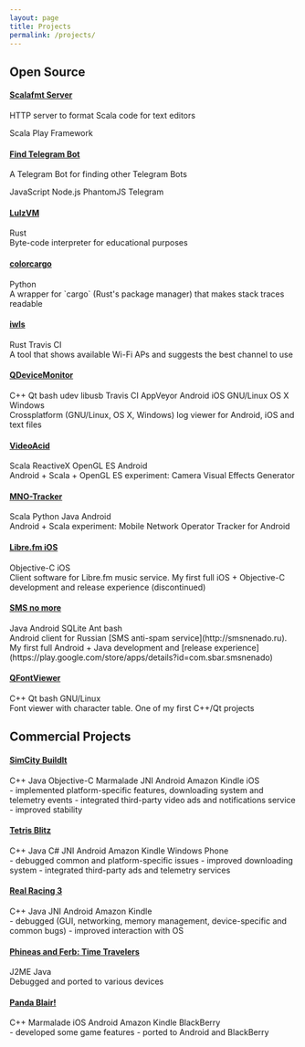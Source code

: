 ```yaml
---
layout: page
title: Projects
permalink: /projects/
---
```


## Open Source

#### [Scalafmt Server](https://github.com/alopatindev/scalafmt-server)
HTTP server to format Scala code for text editors
<div class="tags">
  <span class="tag">Scala</span>
  <span class="tag">Play Framework</span>
</div>

#### [Find Telegram Bot](https://github.com/alopatindev/find-telegram-bot)
A Telegram Bot for finding other Telegram Bots
<div class="tags">
  <span class="tag">JavaScript</span>
  <span class="tag">Node.js</span>
  <span class="tag">PhantomJS</span>
  <span class="tag">Telegram</span>
</div>

#### [LulzVM](https://github.com/alopatindev/lulzvm)
<div class="tags">
  <span class="tag">Rust</span>
</div>
Byte-code interpreter for educational purposes

#### [colorcargo](https://github.com/alopatindev/colorcargo)
<div class="tags">
  <span class="tag">Python</span>
</div>
A wrapper for `cargo` (Rust's package manager) that makes stack traces readable

#### [iwls](https://github.com/alopatindev/iwls)
<div class="tags">
  <span class="tag">Rust</span>
  <span class="tag">Travis CI</span>
</div>
A tool that shows available Wi-Fi APs and suggests the best channel to use

#### [QDeviceMonitor](https://github.com/alopatindev/qdevicemonitor)
<div class="tags">
  <span class="tag">C++</span>
  <span class="tag">Qt</span>
  <span class="tag">bash</span>
  <span class="tag">udev</span>
  <span class="tag">libusb</span>
  <span class="tag">Travis CI</span>
  <span class="tag">AppVeyor</span>
  <span class="tag">Android</span>
  <span class="tag">iOS</span>
  <span class="tag">GNU/Linux</span>
  <span class="tag">OS X</span>
  <span class="tag">Windows</span>
</div>
Crossplatform (GNU/Linux, OS X, Windows) log viewer for Android, iOS and text files

#### [VideoAcid](https://github.com/alopatindev/videoacid)
<div class="tags">
  <span class="tag">Scala</span>
  <span class="tag">ReactiveX</span>
  <span class="tag">OpenGL ES</span>
  <span class="tag">Android</span>
</div>
Android + Scala + OpenGL ES experiment: Camera Visual Effects Generator

#### [MNO-Tracker](https://github.com/mnotracker/mnotracker)
<div class="tags">
  <span class="tag">Scala</span>
  <span class="tag">Python</span>
  <span class="tag">Java</span>
  <span class="tag">Android</span>
</div>
Android + Scala experiment: Mobile Network Operator Tracker for Android

#### [Libre.fm iOS](https://github.com/alopatindev/librefmios)
<div class="tags">
  <span class="tag">Objective-C</span>
  <span class="tag">iOS</span>
</div>
Client software for Libre.fm music service.
My first full iOS + Objective-C development and release experience (discontinued)

#### [SMS no more](https://github.com/alopatindev/smsnenado)
<div class="tags">
  <span class="tag">Java</span>
  <span class="tag">Android</span>
  <span class="tag">SQLite</span>
  <span class="tag">Ant</span>
  <span class="tag">bash</span>
</div>
Android client for Russian [SMS anti-spam service](http://smsnenado.ru).
My first full Android + Java development and [release experience](https://play.google.com/store/apps/details?id=com.sbar.smsnenado)

#### [QFontViewer](https://github.com/alopatindev/qfontviewer)
<div class="tags">
  <span class="tag">C++</span>
  <span class="tag">Qt</span>
  <span class="tag">bash</span>
  <span class="tag">GNU/Linux</span>
</div>
Font viewer with character table.
One of my first C++/Qt projects

## Commercial Projects

#### [SimCity BuildIt](http://www.ea.com/simcity-buildit)
<div class="tags">
  <span class="tag">C++</span>
  <span class="tag">Java</span>
  <span class="tag">Objective-C</span>
  <span class="tag">Marmalade</span>
  <span class="tag">JNI</span>
  <span class="tag">Android</span>
  <span class="tag">Amazon Kindle</span>
  <span class="tag">iOS</span>
</div>
- implemented platform-specific features, downloading system and telemetry events
- integrated third-party video ads and notifications service
- improved stability

#### [Tetris Blitz](http://www.tetrisblitz.com)
<div class="tags">
  <span class="tag">C++</span>
  <span class="tag">Java</span>
  <span class="tag">C#</span>
  <span class="tag">JNI</span>
  <span class="tag">Android</span>
  <span class="tag">Amazon Kindle</span>
  <span class="tag">Windows Phone</span>
</div>
- debugged common and platform-specific issues
- improved downloading system
- integrated third-party ads and telemetry services

#### [Real Racing 3](http://www.ea.com/real-racing-3)
<div class="tags">
  <span class="tag">C++</span>
  <span class="tag">Java</span>
  <span class="tag">JNI</span>
  <span class="tag">Android</span>
  <span class="tag">Amazon Kindle</span>
</div>
- debugged (GUI, networking, memory management, device-specific and common bugs)
- improved interaction with OS

#### [Phineas and Ferb: Time Travelers](http://java.mob.org/game/phineas_and_ferb_time_travelers.html)
<div class="tags">
  <span class="tag">J2ME</span>
  <span class="tag">Java</span>
</div>
Debugged and ported to various devices

#### [Panda Blair!](https://itunes.apple.com/us/app/panda-blair!/id500995558?mt=8)
<div class="tags">
  <span class="tag">C++</span>
  <span class="tag">Marmalade</span>
  <span class="tag">iOS</span>
  <span class="tag">Android</span>
  <span class="tag">Amazon Kindle</span>
  <span class="tag">BlackBerry</span>
</div>
- developed some game features
- ported to Android and BlackBerry

